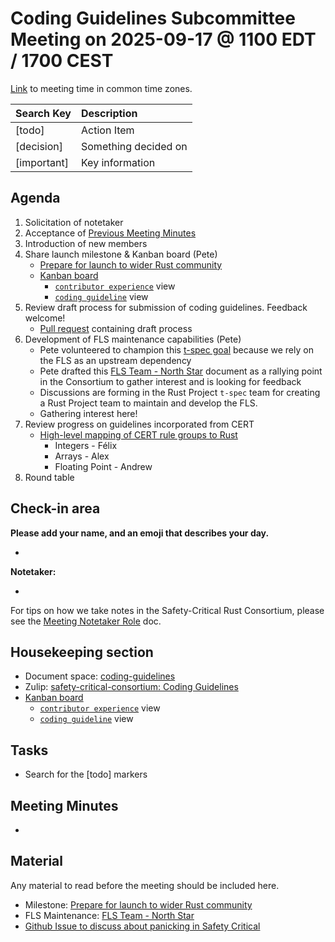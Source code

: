 # **Coding Guidelines Subcommittee Meeting on 2025-09-17 @ 1100 EDT / 1700 CEST**

[Link](https://www.worldtimebuddy.com/?qm=1&lid=5,100,2643743,12,1850147,2193733,1880252,8,6,2673730&h=5&date=2025-9-17&sln=11-12&hf=1) to meeting time in common time zones.

| Search Key | Description |
| :---- | :---- |
| \[todo\] | Action Item |
| \[decision\] | Something decided on |
| \[important\] | Key information |

## **Agenda**

1. Solicitation of notetaker  
2. Acceptance of [Previous Meeting Minutes](https://github.com/rustfoundation/safety-critical-rust-consortium/blob/main/subcommittee/coding-guidelines/meetings/2025-09-10/minutes.md)
3. Introduction of new members  
4. Share launch milestone & Kanban board (Pete)  
   * [Prepare for launch to wider Rust community](https://github.com/rustfoundation/safety-critical-rust-coding-guidelines/milestone/1)  
   * [Kanban board](https://github.com/orgs/rustfoundation/projects/1/views/3)  
     * [`contributor experience`](https://github.com/orgs/rustfoundation/projects/1/views/4) view  
     * [`coding guideline`](https://github.com/orgs/rustfoundation/projects/1/views/5) view  
5. Review draft process for submission of coding guidelines. Feedback welcome!
   * [Pull request](https://github.com/rustfoundation/safety-critical-rust-coding-guidelines/pull/149) containing draft process
6. Development of FLS maintenance capabilities (Pete)  
   * Pete volunteered to champion this [t-spec goal](https://rust-lang.github.io/rust-project-goals/2025h2/FLS-up-to-date-capabilities.html) because we rely on the FLS as an upstream dependency  
   * Pete drafted this [FLS Team \- North Star](https://hackmd.io/@plevasseur/HJb6qomOge/edit) document as a rallying point in the Consortium to gather interest and is looking for feedback  
   * Discussions are forming in the Rust Project `t-spec` team for creating a Rust Project team to maintain and develop the FLS.
   * Gathering interest here!
7. Review progress on guidelines incorporated from CERT  
   * [High-level mapping of CERT rule groups to Rust](https://github.com/rustfoundation/safety-critical-rust-coding-guidelines/issues/152)  
     * Integers \- Félix  
     * Arrays \- Alex  
     * Floating Point \- Andrew  
8. Round table

## **Check-in area**

**Please add your name, and an emoji that describes your day.**

* 

**Notetaker:**

* 

For tips on how we take notes in the Safety-Critical Rust Consortium, please see the [Meeting Notetaker Role](https://github.com/rustfoundation/safety-critical-rust-consortium/blob/main/docs/notetaker-role.md) doc.

## **Housekeeping section**

* Document space: [coding-guidelines](https://github.com/rustfoundation/safety-critical-rust-consortium/tree/main/subcommittee/coding-guidelines)  
* Zulip: [safety-critical-consortium: Coding Guidelines](https://rust-lang.zulipchat.com/#narrow/channel/445688-safety-critical-consortium/topic/Coding.20Guidelines)  
* [Kanban board](https://github.com/orgs/rustfoundation/projects/1/views/3)  
  * [`contributor experience`](https://github.com/orgs/rustfoundation/projects/1/views/4) view  
  * [`coding guideline`](https://github.com/orgs/rustfoundation/projects/1/views/5) view

## **Tasks**

* Search for the \[todo\] markers

## **Meeting Minutes**

* 

## **Material**

Any material to read before the meeting should be included here.

* Milestone: [Prepare for launch to wider Rust community](https://github.com/rustfoundation/safety-critical-rust-coding-guidelines/milestone/1)  
* FLS Maintenance: [FLS Team \- North Star](https://hackmd.io/@plevasseur/HJb6qomOge/edit)  
* [Github Issue to discuss about panicking in Safety Critical](https://github.com/rustfoundation/safety-critical-rust-coding-guidelines/issues/158)

